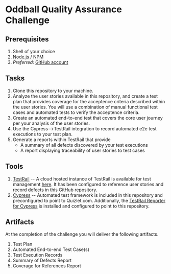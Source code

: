 # Oddball Quality Assurance Challenge
## Prerequisites
1. Shell of your choice
1. [Node.js / NPM](https://www.npmjs.com/get-npm)
1. *Preferred:* [GitHub account](https://github.com/join)

## Tasks
1. Clone this repository to your machine.
1. Analyze the user stories available in this repository, and create a test plan that provides coverage for the acceptence criteria described within the user stories. You will use a combination of manual functional test cases and automated tests to verify the acceptence criteria.
1. Create an automated end-to-end test that covers the core user journey per your analysis of the user stories.
1. Use the Cypress-->TestRail integration to record automated e2e test executions to your test plan.
1. Generate a reports within TestRail that provide
   *  A summary of all defects discovered by your test executions
   *  A report displaying traceability of user stories to test cases

## Tools
1. [TestRail](https://www.gurock.com/testrail/docs/user-guide/getting-started/walkthrough) -- A cloud hosted instance of TestRail is available for test management [here](http://oddball.testrail.io). It has been configured to reference user stories and record defects in this GitHub repository.
2. [Cypress](https://docs.cypress.io/guides/getting-started/writing-your-first-test.html) -- Automated test framework is included in this repository and preconfigured to point to Quizlet.com. Additionally, the [TestRail Reporter for Cypress](https://www.npmjs.com/package/cypress-testrail-reporter) is installed and configured to point to this repository.

## Artifacts
At the completion of the challenge you will deliver the following artifacts.
1. Test Plan
1. Automated End-to-end Test Case(s)
1. Test Execution Records
1. Summary of Defects Report
1. Coverage for References Report
